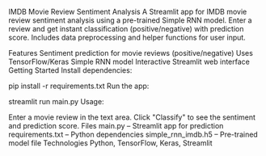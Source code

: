 IMDB Movie Review Sentiment Analysis
A Streamlit app for IMDB movie review sentiment analysis using a pre-trained Simple RNN model. Enter a review and get instant classification (positive/negative) with prediction score. Includes data preprocessing and helper functions for user input.

Features
Sentiment prediction for movie reviews (positive/negative)
Uses TensorFlow/Keras Simple RNN model
Interactive Streamlit web interface
Getting Started
Install dependencies:

pip install -r requirements.txt
Run the app:

streamlit run main.py
Usage:

Enter a movie review in the text area.
Click "Classify" to see the sentiment and prediction score.
Files
main.py – Streamlit app for prediction
requirements.txt – Python dependencies
simple_rnn_imdb.h5 – Pre-trained model file
Technologies
Python, TensorFlow, Keras, Streamlit
